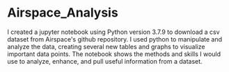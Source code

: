 # Airspace_Analysis
I created a jupyter notebook using Python version 3.7.9 to download a csv dataset from Airspace's github repository.
I used python to manipulate and analyze the data, creating several new tables and graphs to visualize important data points. 
The notebook shows the methods and skills I would use to analyze, enhance, and pull useful information from a dataset.
